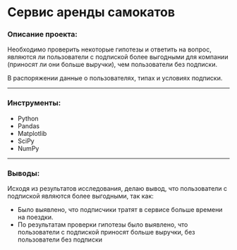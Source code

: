 # Сервис аренды самокатов

### Описание проекта:

Необходимо проверить некоторые гипотезы и ответить на вопрос, являются ли пользователи с подпиской более выгодными для компании (приносят ли они больше выручки), чем пользователи без подписки.

В распоряжении данные о пользователях, типах и условиях подписки.

--------------------------------------------

### Инструменты:

* Python
* Pandas
* Matplotlib
* SciPy
* NumPy

-----------------------------------------

### Выводы:

Исходя из результатов исследования, делаю вывод, что пользователи с подпиской являются более выгодными, так как:
* Было выявлено, что подписчики тратят в сервисе больше времени на поездки.
* По результатам проверки гипотезы было выявлено, что пользователи с подпиской приносят больше выручки, без пользователи без подписки
